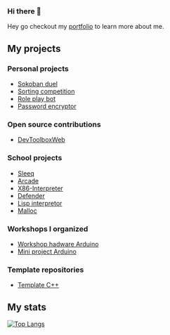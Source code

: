 ### Hi there 👋
Hey go checkout my [portfolio](https://portfolio-titouan-loeb.vercel.app) to learn more about me.

## My projects
### Personal projects
- [Sokoban duel](https://github.com/Titouan-Loeb/Sokoban_duel)
- [Sorting competition](https://github.com/Titouan-Loeb/SortingCompetition)
- [Role play bot](https://github.com/Titouan-Loeb/RolePlayBot)
- [Password encryptor](https://github.com/Titouan-Loeb/PasswordEncryptor)
### Open source contributions
- [DevToolboxWeb](https://github.com/Titouan-Loeb/DevToolboxWeb)
### School projects
- [Sleeq](https://github.com/Titouan-Loeb/Sleeq)
- [Arcade](https://github.com/Titouan-Loeb/Arcade)
- [X86-Interpreter](https://github.com/Titouan-Loeb/X86-Interpreter)
- [Defender](https://github.com/Titouan-Loeb/Defender-game)
- [Lisp interpretor](https://github.com/Titouan-Loeb/Lisp_interpretor)
- [Malloc](https://github.com/Titouan-Loeb/Malloc)
### Workshops I organized
- [Workshop hadware Arduino](https://github.com/Titouan-Loeb/Workshop-hardware-Arduino)
- [Mini project Arduino](https://github.com/Titouan-Loeb/Mini-project-Arduino)
### Template repositories
- [Template C++](https://github.com/Titouan-Loeb/Template_CPP)
## My stats
[![Top Langs](https://github-readme-stats.vercel.app/api/top-langs/?username=Titouan-Loeb&layout=donut-vertical)](https://github.com/anuraghazra/github-readme-stats)
